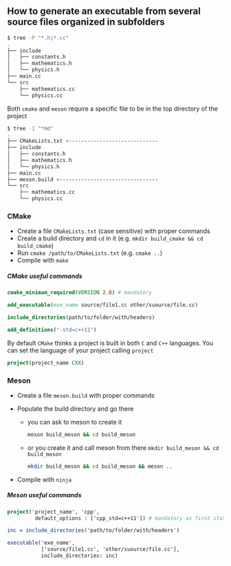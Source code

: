 ## How to generate an executable from several source files organized in subfolders

```bash
$ tree -P "*.h|*.cc"
.
├── include
│   ├── constants.h
│   ├── mathematics.h
│   └── physics.h
├── main.cc
└── src
    ├── mathematics.cc
    └── physics.cc
```

Both `cmake` and `meson` require a specific file to be in the top directory of the project 
```bash
$ tree -I "*md"
.
├── CMakeLists.txt <-----------------------------
├── include
│   ├── constants.h
│   ├── mathematics.h
│   └── physics.h
├── main.cc
├── meson.build <--------------------------------
└── src
    ├── mathematics.cc
    └── physics.cc
```

### CMake

- Create a file `CMakeLists.txt` (case sensitive) with proper commands
- Create a build directory and `cd` in it (e.g. `mkdir build_cmake && cd build_cmake`)
- Run `cmake /path/to/CMakeLists.txt` (e.g. `cmake ..`) 
- Compile with `make`

##### CMake useful commands

```cmake
cmake_minimum_required(VERSION 2.8) # mandatory

add_executable(exe_name source/file1.cc other/suource/file.cc)

include_directories(path/to/folder/with/headers)

add_definitions("-std=c++11")
```

By default `CMake` thinks a project is built in both `C` and `C++` languages. You can set the language of your project calling `project`

```cmake
project(project_name CXX)
```

### Meson

- Create a file `meson.build` with proper commands

- Populate the build directory and go there

  - you can ask to meson to create it 

    ```bash
    meson build_meson && cd build_meson
    ```

  - or you create it and call meson from there `mkdir build_meson && cd build_meson`

    ```bash
    mkdir build_meson && cd build_meson && meson ..
    ```

- Compile with `ninja`

##### Meson useful commands

```cmake
project('project_name', 'cpp',
         default_options : ['cpp_std=c++11']) # mandatory as first statement

inc = include_directories('path/to/folder/with/headers')

executable('exe_name', 
           ['source/file1.cc', 'other/suource/file.cc'], 
           include_directories: inc)
```




